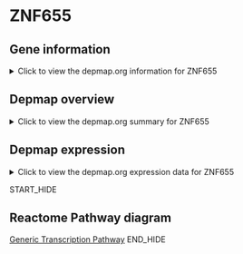 <h1>ZNF655</h1>

<h2>Gene information</h2>
<details>
  <summary>Click to view the depmap.org information for ZNF655</summary>
  <iframe src="https://depmap.org/portal/gene/ZNF655?tab=about" style="border:none;width:100%;height:800px"></iframe>
</details>

<h2>Depmap overview</h2>
<details>
  <summary>Click to view the depmap.org summary for ZNF655</summary>
  <iframe src="https://depmap.org/portal/gene/ZNF655?tab=overview" style="border:none;width:100%;height:800px"></iframe>
</details>

<h2>Depmap expression</h2>
<details>
  <summary>Click to view the depmap.org expression data for ZNF655</summary>
  <iframe src="https://depmap.org/portal/gene/ZNF655?tab=characterization" style="border:none;width:100%;height:800px"></iframe>
</details>


START_HIDE
<h2>Reactome Pathway diagram</h2>
<a href="https://reactome.org/PathwayBrowser/#/R-HSA-212436">Generic Transcription Pathway</a>
END_HIDE


